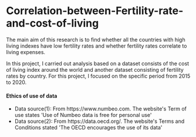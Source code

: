 # Correlation-between-Fertility-rate-and-cost-of-living

The main aim of this research is to find whether all the countries with high living indexes have low fertility rates and whether fertility rates correlate to living expenses.
        
In this project, I carried out analysis based on a dataset consists of the cost of living index around the world and another dataset consisting of fertility rates by country. For this project, I focused on the specific period from 2015 to 2020.


#### Ethics of use of data 
<ul>
    <li>Data source(1): From https://www.numbeo.com. The website's Term of use states 'Use of Numbeo data is free for personal use' </li>
    <li>Data source(2): From https://data.oecd.org/. The website's Terms and Conditions stated 'The OECD encourages the use of its data' </li>
</ul>   

